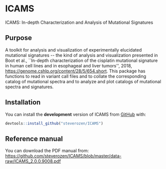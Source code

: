 
<!-- README.md is generated from README.Rmd. Please edit that file -->
ICAMS
=====

<!-- badges: start -->
<!-- badges: end -->
ICAMS: In-depth Characterization and Analysis of Mutational Signatures

Purpose
-------

A toolkit for analysis and visualization of experimentally elucidated mutational signatures -- 
the kind of analysis and visualization presented in Boot et al., ``In-depth characterization of the cisplatin 
mutational signature in human cell lines and in esophageal and liver tumors'', 
2018, https://genome.cshlp.org/content/28/5/654.short. This package has functions to read in variant call files and to collate 
the corresponding catalog of mutational spectra and to analyze and plot catalogs of mutational spectra and signatures.

Installation
------------

You can install the **development** version of ICAMS from [GitHub](https://github.com/) with:

``` r
devtools::install_github("steverozen/ICAMS")
```

Reference manual
----------------

You can download the PDF manual from: <https://github.com/steverozen/ICAMS/blob/master/data-raw/ICAMS_2.0.0.9008.pdf>
